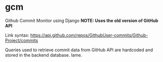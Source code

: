 # gcm
Github Commit Monitor using Django
<b>NOTE: Uses the old version of GitHub API</b>

Link syntax: https://api.github.com/repos/GithubUser-commits/Github-Project/commits

Queries used to retrieve commit data from GitHub API are hardcoded and stored in the backend database. lame.
